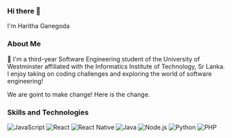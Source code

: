 ### Hi there 👋

I'm Haritha Ganegoda

### About Me

👋 I'm a third-year Software Engineering student of the University of Westminster affiliated with the Informatics Institute of Technology, Sr Lanka.  I enjoy taking on coding challenges and exploring the world of software engineering!

 We are goint to make change!
 Here is the change.

### Skills and Technologies

![JavaScript](https://img.shields.io/badge/-JavaScript-yellow)
![React](https://img.shields.io/badge/-React-blue)
![React Native](https://img.shields.io/badge/-React_Native-blueviolet)
![Java](https://img.shields.io/badge/-Java-orange)
![Node.js](https://img.shields.io/badge/-Node.js-green)
![Python](https://img.shields.io/badge/-Python-blue)
![PHP](https://img.shields.io/badge/-PHP-purple)


<!--
**HarithaGane99/HarithaGane99** is a ✨ _special_ ✨ repository because its `README.md` (this file) appears on your GitHub profile.

Here are some ideas to get you started:

- 🔭 I’m currently working on ...
- 🌱 I’m currently learning ...
- 👯 I’m looking to collaborate on ...
- 🤔 I’m looking for help with ...
- 💬 Ask me about ...
- 📫 How to reach me: ...
- 😄 Pronouns: ...
- ⚡ Fun fact: ...
-->
